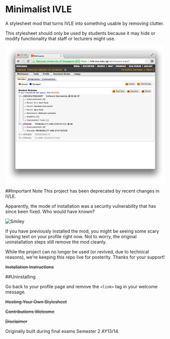 Minimalist IVLE
===============

A stylesheet mod that turns IVLE into something usable by removing clutter.

This stylesheet should only be used by students because it may hide or modify
functionality that staff or lecturers might use.

![Pretty Screenshot](https://raw.githubusercontent.com/nusmodifications/Minimalist-IVLE/master/screenshot.jpeg)

##Important Note
This project has been deprecated by recent changes in IVLE.

Apparently, the mode of installation was a security vulnerability that has since been fixed. Who would have known?

![Smiley](https://www.qxcg.net/misc/smiley.jpg)

If you have previously installed the mod, you might be seeing some scary looking text on your profile right now. Not to worry, the original uninstallation steps still remove the mod cleanly.

While the project can no longer be used (or revived, due to technical reasons), we're keeping this repo live for posterity. Thanks for your support!

~~Installation Instructions~~

##Uninstalling

Go back to your profile page and remove the `<link>` tag in your welcome
message.

~~Hosting Your Own Stylesheet~~

~~Contributions Welcome~~

~~Disclaimer~~

Originally built during final exams Semester 2 AY13/14.
